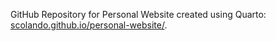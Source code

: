 GitHub Repository for Personal Website created using Quarto: [scolando.github.io/personal-website/](https://scolando.github.io/personal-website/).
